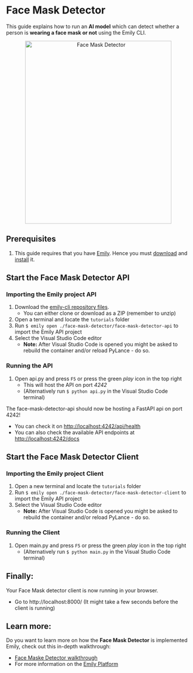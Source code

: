 # Face Mask Detector  

[comment]: <> (The following demonstration shows how to easily get started using a Face Mask Detector, implemented in the Emily API template provided by the [Emily]&#40;http://ambolt.io/emily&#41; tool.)

This guide explains how to run an **AI model** which can detect whether a person is **wearing a face mask or not** using the Emily CLI. 

<div align="center">
<img src="https://github.com/amboltio/emily-cli/blob/main/tutorials/face-mask-detector/face-mask-detector-client/static/imgs/face_mask_detector.png" alt="Face Mask Detector" width="400" height="500"/>
</div>

## Prerequisites
1. This guide requires that you have [Emily](https://ambolt.io/emily-ai/).
Hence you must [download](https://github.com/amboltio/emily-cli/releases/latest) and [install](https://github.com/amboltio/emily-cli/wiki/Install-Emily) it.


## Start the Face Mask Detector API
### Importing the Emily project API
1. Download the [emily-cli repository files](https://github.com/amboltio/emily-cli).
	* You can either clone or download as a ZIP (remember to unzip)
2. Open a terminal and locate the `tutorials` folder
3. Run ```$ emily open ./face-mask-detector/face-mask-detector-api``` to import the Emily API project
4. Select the Visual Studio Code editor  
	* **Note:** After Visual Studio Code is opened you might be asked to rebuild the container and/or reload PyLance - do so.

### Running the API
1. Open api.py and press `F5` or press the green _play_ icon in the top right 
	* This will host the API on port _4242_
	* (Alternatively run ```$ python api.py``` in the Visual Studio Code terminal)

The face-mask-detector-api should now be hosting a FastAPI api on port 4242!
* You can check it on [http://localhost:4242/api/health](http://localhost:4242/api/health)
* You can also check the available API endpoints at [http://localhost:4242/docs](http://localhost:4242/docs)

## Start the Face Mask Detector Client
### Importing the Emily project Client
1. Open a new terminal and locate the `tutorials` folder
2. Run ```$ emily open ./face-mask-detector/face-mask-detector-client``` to import the Emily API project
3. Select the Visual Studio Code editor  
	* **Note:** After Visual Studio Code is opened you might be asked to rebuild the container and/or reload PyLance - do so.

### Running the Client
1. Open main.py and press `F5` or press the green _play_ icon in the top right 
	* (Alternatively run ```$ python main.py``` in the Visual Studio Code terminal)


## Finally:
Your Face Mask detector client is now running in your browser.
- Go to http://localhost:8000/ (It might take a few seconds before the client is running)



## Learn more: 

Do you want to learn more on how the **Face Mask Detector** is implemented Emily, check out this in-depth walkthrough:

- [Face Maske Detector walkthrough](https://github.com/amboltio/emily-cli/wiki/Face-mask-detection)
- For more information on the [Emily Platform](https://ambolt.io/emily-ai/) 
